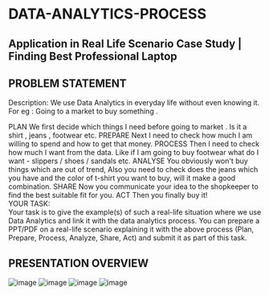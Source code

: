 # DATA-ANALYTICS-PROCESS
## Application in Real Life Scenario Case Study | Finding Best Professional Laptop

## PROBLEM STATEMENT
Description:
We use Data Analytics in everyday life without even knowing it.
For eg : Going to a market to buy something .

PLAN We first decide which things I need before going to market . Is it a shirt , jeans , footwear etc.
PREPARE Next I need to check how much I am willing to spend and how to get that money.
PROCESS Then I need to check how much I want from the data. Like if I am going to buy footwear what do I want - slippers / shoes / sandals etc.
ANALYSE You obviously won't buy things which are out of trend, Also you need to check does the jeans which you have and the color of t-shirt you want to buy, will it make a good combination.
SHARE Now you communicate your idea to the shopkeeper to find the best suitable fit for you.
ACT Then you finally buy it!<br>
YOUR TASK:<br>
Your task is to give the example(s) of such a real-life situation where we use Data Analytics and link it with the data analytics process. You can prepare a PPT/PDF on a real-life scenario explaining it with the above process (Plan, Prepare, Process, Analyze, Share, Act) and submit it as part of this task.

## PRESENTATION OVERVIEW
![image](https://github.com/HeyAbhi03/Data-Analytics-Process/assets/161314096/4d060bb3-915f-4f85-a1ca-80e6dd980030)
![image](https://github.com/HeyAbhi03/Data-Analytics-Process/assets/161314096/3670521b-5be9-4c54-b558-26bc1cc5f60f)
![image](https://github.com/HeyAbhi03/Data-Analytics-Process/assets/161314096/7c90b460-5fe2-4871-8a91-43e35b8b8443)
![image](https://github.com/HeyAbhi03/Data-Analytics-Process/assets/161314096/257b0876-2eb6-47fb-aef8-de1aad3d182b)


